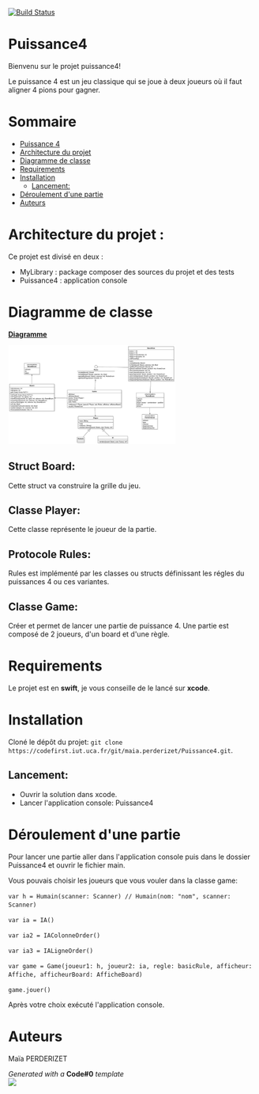 [![Build Status](https://codefirst.ddns.net/api/badges/maia.perderizet/Puissance4/status.svg)](https://codefirst.ddns.net/maia.perderizet/Puissance4)  

# Puissance4

Bienvenu sur le projet puissance4!

Le puissance 4 est un jeu classique qui se joue à deux joueurs où il faut aligner 4 pions pour gagner.

# Sommaire

- [Puissance 4](#puissance4)
- [Architecture du projet](#architecture_du_projet)
- [Diagramme de classe](#diagramme_de_classe)
- [Requirements](#requirements)
- [Installation](#installation)
    - [Lancement:](#lancement)
- [Déroulement d'une partie](#deroulement_d_une_partie)
- [Auteurs](#auteurs)

# Architecture du projet :

Ce projet est divisé en deux :

-	MyLibrary : package composer des sources du projet et des tests
-	Puissance4 : application console

# Diagramme de classe

[**Diagramme**](https://codefirst.iut.uca.fr/git/cecile.bonal/Documentation/diagramme/Diagramme_de_classe.png)

<img src="Documentation/diagramme/Diagramme_de_classe.png" height=200/>  

## Struct Board:

Cette struct va construire la grille du jeu.

## Classe Player:

Cette classe représente le joueur de la partie.

## Protocole Rules:

Rules est implémenté par les classes ou structs définissant les régles du puissances 4 ou ces variantes.

## Classe Game:

Créer et permet de lancer une partie de puissance 4.
Une partie est composé de 2 joueurs, d'un board et d'une règle.

# Requirements

Le projet est en **swift**, je vous conseille de le lancé sur **xcode**.

# Installation

Cloné le dépôt du projet: ```git clone https://codefirst.iut.uca.fr/git/maia.perderizet/Puissance4.git```.

## Lancement:

- Ouvrir la solution dans xcode.
- Lancer l'application console: Puissance4

# Déroulement d'une partie

Pour lancer une partie aller dans l'application console puis dans le dossier Puissance4 et ouvrir le fichier main.

Vous pouvais choisir les joueurs que vous vouler dans la classe game:

```var h = Humain(scanner: Scanner) // Humain(nom: "nom", scanner: Scanner)```

```var ia = IA()```

```var ia2 = IAColonneOrder()```

```var ia3 = IALigneOrder()```

```var game = Game(joueur1: h, joueur2: ia, regle: basicRule, afficheur: Affiche, afficheurBoard: AfficheBoard)```

```game.jouer()```

Après votre choix exécuté l'application console.

# Auteurs
Maïa PERDERIZET

_Generated with a_ **Code#0** _template_  
<img src="Documentation/doc_images/CodeFirst.png" height=40/>   